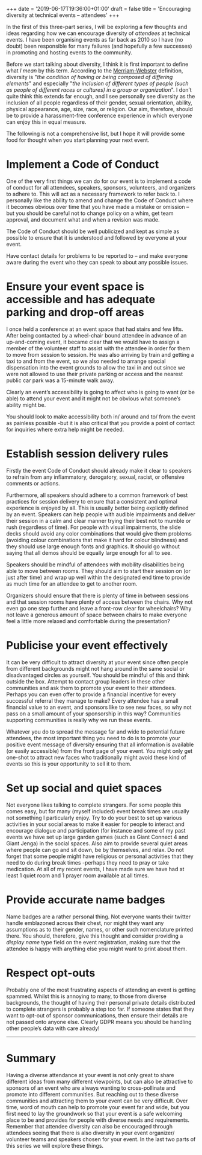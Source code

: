 +++
date = '2019-06-17T19:36:00+01:00'
draft = false
title = 'Encouraging diversity at technical events – attendees'
+++

In the first of this three-part series, I will be exploring a few thoughts and ideas regarding how we can encourage diversity of *attendees* at technical events. I have been organising events as far back as 2010 so I have (no doubt) been responsible for many failures (and hopefully a few successes) in promoting and hosting events to the community.

Before we start talking about diversity, I think it is first important to define what *I mean* by this term. According to the [Merriam-Webster](https://https://www.merriam-webster.com/dictionary/diversity) definition, diversity is "*the condition of having or being composed of differing elements*" and especially "*the inclusion of different types of people (such as people of different races or cultures) in a group or organization*". I don’t quite think this extends far enough, and I see personally see diversity as the inclusion of all people regardless of their gender, sexual orientation, ability, physical appearance, age, size, race, or religion. Our aim, therefore, should be to provide a harassment-free conference experience in which everyone can enjoy this in equal measure.

The following is not a comprehensive list, but I hope it will provide some food for thought when you start planning your next event.

# Implement a Code of Conduct

One of the very first things we can do for our event is to implement a code of conduct for all attendees, speakers, sponsors, volunteers, and organizers to adhere to. This will act as a necessary framework to refer back to. I personally like the ability to amend and change the Code of Conduct where it becomes obvious over time that you have made a mistake or omission – but you should be careful not to change policy on a whim, get team approval, and document what and when a revision was made.

The Code of Conduct should be well publicized and kept as simple as possible to ensure that it is understood and followed by everyone at your event.

Have contact details for problems to be reported to – and make everyone aware during the event who they can speak to about any possible issues.

# Ensure your event space is accessible and has adequate parking and drop-off areas

I once held a conference at an event space that had stairs and few lifts. After being contacted by a wheel-chair bound attendee in advance of an up-and-coming event, it became clear that we would have to assign a member of the volunteer staff to assist with the attendee in order for them to move from session to session. He was also arriving by train and getting a taxi to and from the event, so we also needed to arrange special dispensation into the event grounds to allow the taxi in and out since we were not allowed to use their private parking or access and the nearest public car park was a 15-minute walk away.

Clearly an event’s accessibility is going to affect who is going to want (or be able) to attend your event and it might not be obvious what someone’s ability might be.

You should look to make accessibility both in/ around and to/ from the event as painless possible -but it is also critical that you provide a point of contact for inquiries where extra help might be needed.

# Establish session delivery rules

Firstly the event Code of Conduct should already make it clear to speakers to refrain from any inflammatory, derogatory, sexual, racist, or offensive comments or actions.

Furthermore, all speakers should adhere to a common framework of best practices for session delivery to ensure that a consistent and optimal experience is enjoyed by all. This is usually better being explicitly defined by an event.
Speakers can help people with audible impairments and deliver their session in a calm and clear manner trying their best not to mumble or rush (regardless of time). For people with visual impairments, the slide decks should avoid any color combinations that would give them problems (avoiding colour combinations that make it hard for colour blindness) and they should use large enough fonts and graphics. It should go without saying that all demos should be equally large enough for all to see.

Speakers should be mindful of attendees with mobility disabilities being able to move between rooms. They should aim to start their session on (or just after time) and wrap up well within the designated end time to provide as much time for an attendee to get to another room.

Organizers should ensure that there is plenty of time in between sessions and that session rooms have plenty of access between the chairs. Why not even go one step further and leave a front-row clear for wheelchairs? Why not leave a generous amount of space between chairs to make everyone feel a little more relaxed and comfortable during the presentation?

# Publicise your event effectively

It can be very difficult to attract diversity at your event since often people from different backgrounds might not hang around in the same social or disadvantaged circles as yourself. You should be mindful of this and think outside the box. Attempt to contact group leaders in these other communities and ask them to promote your event to their attendees. Perhaps you can even offer to provide a financial incentive for every successful referral they manage to make? Every attendee has a small financial value to an event, and sponsors like to see new faces, so why not pass on a small amount of your sponsorship in this way? Communities supporting communities is really why we run these events.

Whatever you do to spread the message far and wide to potential future attendees, the most important thing you need to do is to promote your positive event message of diversity ensuring that all information is available (or easily accessible) from the front page of your event. You might only get one-shot to attract new faces who traditionally might avoid these kind of events so this is your opportunity to sell it to them.

# Set up social and quiet spaces

Not everyone likes talking to complete strangers. For some people this comes easy, but for many (myself included) event break times are usually not something I particularly enjoy. Try to do your best to set up various activities in your social areas to make it easier for people to interact and encourage dialogue and participation (for instance and some of my past events we have set up large garden games (such as Giant Connect 4 and Giant Jenga) in the social spaces. Also aim to provide several quiet areas where people can go and sit down, be by themselves, and relax. Do not forget that some people might have religious or personal activities that they need to do during break times -perhaps they need to pray or take medication. At all of my recent events, I have made sure we have had at least 1 quiet room and 1 prayer room available at all times.

# Provide accurate name badges

Name badges are a rather personal thing. Not everyone wants their twitter handle emblazoned across their chest, nor might they want any assumptions as to their gender, names, or other such nomenclature printed there. You should, therefore, give this thought and consider providing a *display name* type field on the event registration, making sure that the attendee is happy with anything else you might want to print about them.

# Respect opt-outs

Probably one of the most frustrating aspects of attending an event is getting spammed. Whilst this is annoying to many, to those from diverse backgrounds, the thought of having their personal private details distributed to complete strangers is probably a step too far. If someone states that they want to opt-out of sponsor communications, then ensure their details are not passed onto anyone else. Clearly GDPR means you should be handling other people’s data with care already!

---

# Summary

Having a diverse attendance at your event is not only great to share different ideas from many different viewpoints, but can also be attractive to sponsors of an event who are always wanting to cross-pollinate and promote into different communities. But reaching out to these diverse communities and attracting them to your event can be very difficult. Over time, word of mouth can help to promote your event far and wide, but you first need to lay the groundwork so that your event is a safe welcoming place to be and provides for people with diverse needs and requirements. Remember that attendee diversity can also be encouraged through attendees seeing that there is also diversity in your event organizer/ volunteer teams and speakers chosen for your event. In the last two parts of this series we will explore these things.